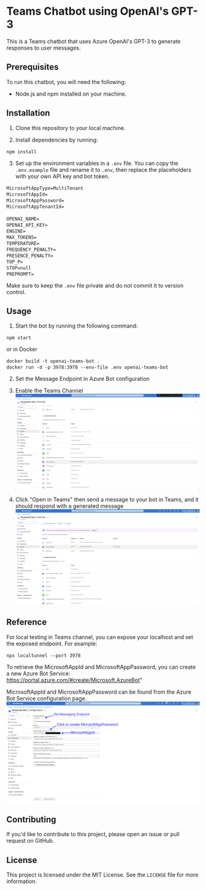 # Teams Chatbot using OpenAI's GPT-3

This is a Teams chatbot that uses Azure OpenAI's GPT-3 to generate responses to user messages.

## Prerequisites

To run this chatbot, you will need the following:

- Node.js and npm installed on your machine.

## Installation

1. Clone this repository to your local machine.

2. Install dependencies by running:
```
npm install
```

3. Set up the environment variables in a `.env` file. You can copy the `.env.example` file and rename it to `.env`, then replace the placeholders with your own API key and bot token.

```
MicrosoftAppType=MultiTenant
MicrosoftAppId=
MicrosoftAppPassword=
MicrosoftAppTenantId=

OPENAI_NAME=
OPENAI_API_KEY=
ENGINE=
MAX_TOKENS=
TEMPERATURE=
FREQUENCY_PENALTY=
PRESENCE_PENALTY=
TOP_P=
STOP=null
PREPROMPT=
```

Make sure to keep the `.env` file private and do not commit it to version control.

## Usage

1. Start the bot by running the following command:
```
npm start
```
or in Docker
```
docker build -t openai-teams-bot .
docker run -d -p 3978:3978 --env-file .env openai-teams-bot
```

2. Set the Message Endpoint in Azure Bot configuration

3. Enable the Teams Channel
![](img/teamschannel.png)


4. Click "Open in Teams" then send a message to your bot in Teams, and it should respond with a generated message
![](img/openinteams.png)

## Reference

For local testing in Teams channel, you can expose your localhost and set the exposed endpoint. For example:
```
npx localtunnel --port 3978
```

To retrieve the MicrosoftAppId and MicrosoftAppPassword, you can create a new Azure Bot Service: https://portal.azure.com/#create/Microsoft.AzureBot"

MicrosoftAppId and MicrosoftAppPassword can be found from the Azure Bot Service configuration page.
![](img/appid_pw.png)

## Contributing

If you'd like to contribute to this project, please open an issue or pull request on GitHub.

## License

This project is licensed under the MIT License. See the `LICENSE` file for more information.

